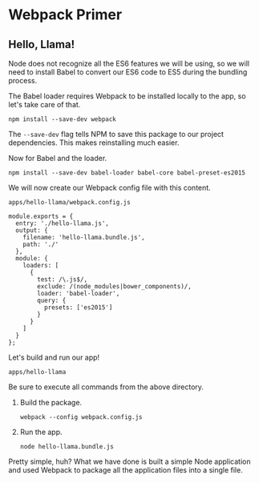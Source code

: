 # Webpack Primer

## Hello, Llama!

Node does not recognize all the ES6 features we will be using, 
so we will need to install Babel to convert our ES6 code to ES5 during the bundling process.

The Babel loader requires Webpack to be installed locally to the app, so let's take care of that.

`npm install --save-dev webpack`

The `--save-dev` flag tells NPM to save this package to our project dependencies. 
This makes reinstalling much easier.

Now for Babel and the loader.

`npm install --save-dev babel-loader babel-core babel-preset-es2015`

We will now create our Webpack config file with this content.

`apps/hello-llama/webpack.config.js`
~~~
module.exports = {
  entry: './hello-llama.js',
  output: {
    filename: 'hello-llama.bundle.js',
    path: './'
  },
  module: {
    loaders: [
      {
        test: /\.js$/,
        exclude: /(node_modules|bower_components)/,
        loader: 'babel-loader',
        query: {
          presets: ['es2015']
        }
      }
    ]
  }
};
~~~

Let's build and run our app!

`apps/hello-llama`

Be sure to execute all commands from the above directory.

1. Build the package.

   `webpack --config webpack.config.js`

1. Run the app.

   `node hello-llama.bundle.js`
   
Pretty simple, huh?
What we have done is built a simple Node application 
and used Webpack to package all the application files into a single file.
